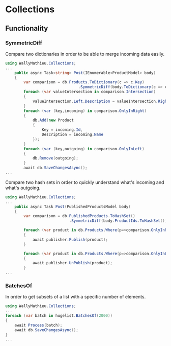 # Collections

## Functionality

### SymmetricDiff

Compare two dictionaries in order to be able to merge incoming data easily.

```c#
using WallyMathieu.Collections;
...
    public async Task<string> Post(IEnumerable<ProductModel> body)
    {
        var comparison = db.Products.ToDictionary(c => c.Key)
                                .SymmetricDiff(body.ToDictionary(c => c.Id));
        foreach (var valueIntersection in comparison.Intersection)
        {
            valueIntersection.Left.Description = valueIntersection.Right.Name;
        }
        foreach (var (key,incoming) in comparison.OnlyInRight)
        {
            db.Add(new Product
            {
                Key = incoming.Id,
                Description = incoming.Name
            });
        }
        foreach (var (key,outgoing) in comparison.OnlyInLeft)
        {
            db.Remove(outgoing);
        }
        await db.SaveChangesAsync();
...
```

Compare two hash sets in order to quickly understand what's incoming and what's outgoing.

```c#
using WallyMathieu.Collections;
...
    public async Task Post(PublishedProductsModel body)
    {
        var comparison = db.PublishedProducts.ToHashSet()
                            .SymmetricDiff(body.ProductIds.ToHashSet());

        foreach (var product in db.Products.Where(p=>comparison.OnlyInRight.Contains(p.Key)))
        {
            await publisher.Publish(product);
        }

        foreach (var product in db.Products.Where(p=>comparison.OnlyInLeft.Contains(p.Key)))
        {
            await publisher.UnPublish(product);
        }
...
```

### BatchesOf

In order to get subsets of a list with a specific number of elements.

```c#
using WallyMathieu.Collections;
...
foreach (var batch in hugelist.BatchesOf(2000))
{
    await Process(batch);
    await db.SaveChangesAsync();
}
...
```
